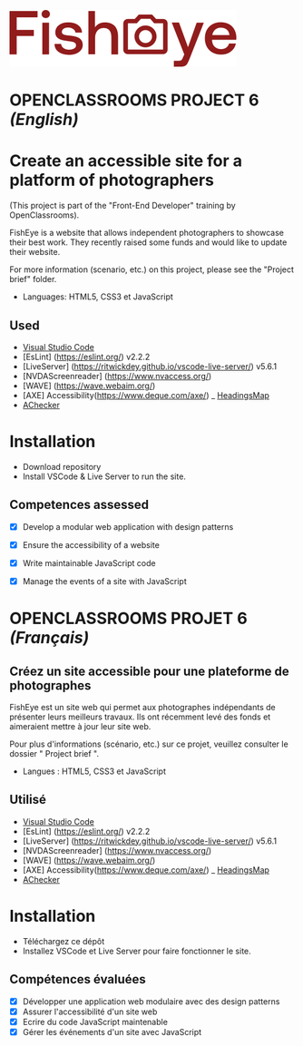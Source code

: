 ![FishEye](/public/images//logo/fisheye.svg)


# OPENCLASSROOMS PROJECT 6 *(English)*

# Create an accessible site for a platform of photographers

(This project is part of the "Front-End Developer" training by OpenClassrooms).

FishEye is a website that allows independent photographers to showcase their best work. They recently raised some funds and would like to update their website.

For more information (scenario, etc.) on this project, please see the "Project brief" folder.

-	Languages: HTML5, CSS3 et JavaScript


## Used

- [Visual Studio Code](https://code.visualstudio.com/)
- [EsLint] (https://eslint.org/) v2.2.2
- [LiveServer] (https://ritwickdey.github.io/vscode-live-server/) v5.6.1
- [NVDAScreenreader] (https://www.nvaccess.org/)
- [WAVE] (https://wave.webaim.org/)
- [AXE] Accessibility(https://www.deque.com/axe/)
_ [HeadingsMap](https://chrome.google.com/webstore/detail/headingsmap/flbjommegcjonpdmenkdiocclhjacmbi?hl=en)
- [AChecker](https://achecker.achecks.ca/checker/index.php)


# Installation 

-	Download repository
-	Install VSCode & Live Server to run the site.


## Competences assessed

- [x]	Develop a modular web application with design patterns
- [x]	Ensure the accessibility of a website
- [x]	Write maintainable JavaScript code
- [x]	Manage the events of a site with JavaScript



# OPENCLASSROOMS PROJET 6 *(Français)*

## Créez un site accessible pour une plateforme de photographes

FishEye est un site web qui permet aux photographes indépendants de présenter leurs meilleurs travaux. Ils ont récemment levé des fonds et aimeraient mettre à jour leur site web.

Pour plus d'informations (scénario, etc.) sur ce projet, veuillez consulter le dossier " Project brief ".

-	Langues : HTML5, CSS3 et JavaScript


## Utilisé

- [Visual Studio Code](https://code.visualstudio.com/) 
- [EsLint] (https://eslint.org/) v2.2.2
- [LiveServer] (https://ritwickdey.github.io/vscode-live-server/) v5.6.1
- [NVDAScreenreader] (https://www.nvaccess.org/)
- [WAVE] (https://wave.webaim.org/)
- [AXE] Accessibility(https://www.deque.com/axe/)
_ [HeadingsMap](https://chrome.google.com/webstore/detail/headingsmap/flbjommegcjonpdmenkdiocclhjacmbi?hl=en)
- [AChecker](https://achecker.achecks.ca/checker/index.php)


# Installation 

- Téléchargez ce dépôt
- Installez VSCode et Live Server pour faire fonctionner le site.


## Compétences évaluées

- [x]	Développer une application web modulaire avec des design patterns
- [x]	Assurer l'accessibilité d'un site web
- [x]	Ecrire du code JavaScript maintenable
- [x] Gérer les événements d'un site avec JavaScript